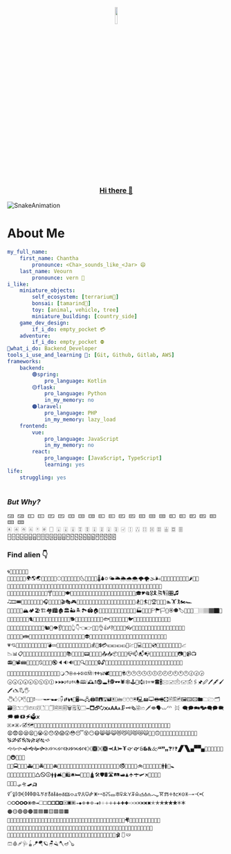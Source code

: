 <div align="center">
  <a href="https://github.com/ChanthaVeourn">
  <image src="https://avatars.githubusercontent.com/u/63505541?s=40&v=4" width="10%" />
    <h3>Hi there 👋</h3>
  </a>
</div>

![SnakeAnimation](https://github.com/ChanthaVeourn/private-test-repo/blob/output/github-contribution-grid-snake.svg)

# About Me
```yml
my_full_name: 
    first_name: Chantha
        pronounce: <Cha>_sounds_like_<Jar> 😄
    last_name: Veourn
        pronounce: vern 🙏
i_like: 
    miniature_objects: 
        self_ecosystem: [terrarium🌲] 
        bonsai: [tamarind🌱]
        toy: [animal, vehicle, tree]
        miniature_building: [country_side]
    game_dev_design:
        if_i_do: empty_pocket 💳
    adventure: 
        if_i_do: empty_pocket ⛔
🔭what_i_do: Backend_Developer
tools_i_use_and_learning 🧰: [Git, Github, Gitlab, AWS]
frameworks:
    backend:
        🟢spring:
            pro_language: Kotlin
        🟡flask:
            pro_language: Python   
            in_my_memory: no
        🟠laravel:
            pro_language: PHP  
            in_my_memory: lazy_load
    frontend:
        vue: 
            pro_language: JavaScript
            in_my_memory: no
        react:
            pro_language: [JavaScript, TypeScript]
            learning: yes  
life:
    struggling: yes
    
```

### _But Why?_
```
🁋 🁌 🁍 🁎 🁏 🁐 🁑 🁒 🁓 🁔 🁕 🁖 🁗 🁘 🁙 🁚 🁛 🁜 🁝 🁞 🁟 🁠 🁡
🀀 🀁 🀂 🀃 🀄 🀅 🀆 🀇 🀈 🀉 🀊 🀋 🀌 🀍 🀎 🀏 🀐 🀑 🀒 🀓 🀔 🀕 🀖 🀗 🀘
🁣🁤🁥🁦🁧🁨🁩🁪🁫🁬🁭🁮🁯🁰🁱🁲🁳🁴🁵🁶🁷🁸🁹🁺🁻🁼
```

### Find alien 👇
```
🌀🌁🌂🌃🌄🌅🌆
🌇🌈🌉🌊🌋🌌🌍🌎🌏🌐🌑🌒🌓🌔🌕🌖🌗🌘🌙🌚🌛🌜🌝🌞🌟🌠🌡🌢🌣🌤🌥🌦🌧🌨🌩🌪🌫🌬🌭🌮🌯🌰🌱🌲🌳🌴🌵🌶🌷🌸
🌹🌺🌻🌼🌽🌾🌿🍀🍁🍂🍃🍄🍅🍆🍇🍈🍉🍊🍋🍌🍍🍎🍏🍐🍑🍒🍓🍔🍕🍖🍗🍘🍙🍚🍛🍜🍝🍞🍟🍠🍡🍢🍣🍤🍥🍦🍧🍨🍩🍪
🍫🍬🍭🍮🍯🍰🍱🍲🍳🍴🍵🍶🍷🍸🍹🍺🍻🍼🍽🍾🍿🎀🎁🎂🎃🎄🎅🎆🎇🎈🎉🎊🎋🎌🎍🎎🎏🎐🎑🎒🎓🎔🎕🎖🎗🎘🎙🎚🎛🎜
🎝🎞🎟🎠🎡🎢🎣🎤🎥🎦🎧🎨🎩🎪🎫🎬🎭🎮🎯🎰🎱🎲🎳🎴🎵🎶🎷🎸🎹🎺🎻🎼🎽🎾🎿🏀🏁🏂🏃🏄🏅🏆🏇🏈🏉🏊🏋🏌🏍🏎
🏏🏐🏑🏒🏓🏔🏕🏖🏗🏘🏙🏚🏛🏜🏝🏞🏟🏠🏡🏢🏣🏤🏥🏦🏧🏨🏩🏪🏫🏬🏭🏮🏯🏰🏱🏲🏳🏴🏵🏶🏷🏸🏹🏺🏻🏼🏽🏾🏿🐀
🐁🐂🐃🐄🐅🐆🐇🐈🐉🐊🐋🐌🐍🐎🐏🐐🐑🐒🐓🐔🐕🐖🐗🐘🐙🐚🐛🐜🐝🐞🐟🐠🐡🐢🐣🐤🐥🐦🐧🐨🐩🐪🐫🐬🐭🐮🐯🐰🐱🐲
🐳🐴🐵🐶🐷🐸🐹🐺🐻🐼🐽🐾🐿👀👁👂👃👄👅👆👇👈👉👊👋👌👍👎👏👐👑👒👓👔👕👖👗👘👙👚👛👜👝👞👟👠👡👢👣👤
👥👦👧👨👩👪👫👬👭👮👯👰👱👲👳👴👵👶👷👸👹👺👻👼👽👾👿💀💁💂💃💄💅💆💇💈💉💊💋💌💍💎💏💐💑💒💓💔💕💖
💗💘💙💚💛💜💝💞💟💠💡💢💣💤💥💦💧💨💩💪💫💬💭💮💯💰💱💲💳💴💵💶💷💸💹💺💻💼💽💾💿📀📁📂📃📄📅📆📇📈
📉📊📋📌📍📎📏📐📑📒📓📔📕📖📗📘📙📚📛📜📝📞📟📠📡📢📣📤📥📦📧📨📩📪📫📬📭📮📯📰📱📲📳📴📵📶📷📸📹📺
📻📼📽📾📿🔀🔁🔂🔃🔄🔅🔆🔇🔈🔉🔊🔋🔌🔍🔎🔏🔐🔑🔒🔓🔔🔕🔖🔗🔘🔙🔚🔛🔜🔝🔞🔟🔠🔡🔢🔣🔤🔥🔦🔧🔨🔩🔪🔫🔬
🔭🔮🔯🔰🔱🔲🔳🔴🔵🔶🔷🔸🔹🔺🔻🔼🔽🔾🔿🕀🕁🕂🕃🕄🕅🕆🕇🕈🕉🕊🕋🕌🕍🕎🕏🕐🕑🕒🕓🕔🕕🕖🕗🕘🕙🕚🕛🕜🕝🕞
🕟🕠🕡🕢🕣🕤🕥🕦🕧🕨🕩🕪🕫🕬🕭🕮🕯🕰🕱🕲🕳🕴🕵🕶🕷🕸🕹🕺🕻🕼🕽🕾🕿🖀🖁🖂🖃🖄🖅🖆🖇🖈🖉🖊🖋🖌🖍🖎🖏🖐
🖑🖒🖓🖔🖕🖖🖗🖘🖙🖚🖛🖜🖝🖞🖟🖠🖡🖢🖣🖤🖥🖦🖧🖨🖩🖪🖫🖬🖭🖮🖯🖰🖱🖲🖳🖴🖵🖶🖷🖸🖹🖺🖻🖼🖽🖾🖿🗀🗁🗂
🗃🗄🗅🗆🗇🗈🗉🗊🗋🗌🗍🗎🗏🗐🗑🗒🗓🗔🗕🗖🗗🗘🗙🗚🗛🗜🗝🗞🗟🗠🗡🗢🗣🗤🗥🗦🗧🗨🗩🗪🗫🗬🗭🗮🗯🗰🗱🗲🗳🗴
🗵🗶🗷🗸🗹🗺🗻🗼🗽🗾🗿😀😁😂😃😄😅😆😇😈😉😊😋😌😍😎😏😐😑😒😓😔😕😖😗😘😙😚😛😜😝😞😟😠😡😢😣😤😥😦
😧😨😩😪😫😬😭😮😯😰😱😲😳😴😵😶😷😸😹😺😻😼😽😾😿🙀🙁🙂🙃🙄🙅🙆🙇🙈🙉🙊🙋🙌🙍🙎🙏🙐🙑🙒🙓🙔🙕🙖🙗🙘
🙙🙚🙛🙜🙝🙞🙟🙠🙡🙢🙣🙤🙥🙦🙧🙨🙩🙪🙫🙬🙭🙮🙯🙰🙱🙲🙳🙴🙵🙶🙷🙸🙹🙺🙻🙼🙽🙾🙿🚀🚁🚂🚃🚄🚅🚆🚇🚈🚉🚊
🚋🚌🚍🚎🚏🚐🚑🚒🚓🚔🚕🚖🚗🚘🚙🚚🚛🚜🚝🚞🚟🚠🚡🚢🚣🚤🚥🚦🚧🚨🚩🚪🚫🚬🚭🚮🚯🚰🚱🚲🚳🚴🚵🚶🚷🚸🚹🚺🚻🚼
🚽🚾🚿🛀🛁🛂🛃🛄🛅🛆🛇🛈🛉🛊🛋🛌🛍🛎🛏🛐🛑🛒🛕🛠🛡🛢🛣🛤🛥🛦🛧🛨🛩🛪🛫🛬🛭🛮
🛴🛵🛶🛷🛸🛹🛺
🜡🜢🜣🜤🜥🜦🜧🜨🜩🜪🜫🜬🜭🜮🜯🜰🜱🜲🜳🜴🜵🜶🜷🜸🜹🜺🜻🜼🜽🜾🜿🝀🝁🝂🝃🝄🝅🝆🝇🝈🝉🝊🝋🝌🝍🝎🝏🝐🝑🝒
🞅🞆🞇🞈🞉🞊🞋🞌🞍🞎🞏🞐🞑🞒🞓🞔🞕🞖🞗🞘🞙🞚🞛🞜🞝🞞🞟🞠🞡🞢🞣🞤🞥🞦🞧🞨🞩🞪🞫🞬🞭🞮🞯🞰🞱🞲🞳🞴🞵🞶
🟠🟡🟢🟣🟤🟥🟦🟧🟨🟩🟪🟫
🤕🤖🤗🤘🤙🤚🤛🤜🤝🤞🤟🤠🤡🤢🤣🤤🤥🤦🤧🤨🤩🤪🤫🤬🤭🤮🤯🤰🤱🤲🤳🤴🤵🤶🤷🤸🤹🤺🤻🤼🤽🤾🤿🥀🥁🥂🥃🥄🥅
🥇🥈🥉🥊🥋🥌🥍🥎🥏🥐🥑🥒🥓🥔🥕🥖🥗🥘🥙🥚🥛🥜🥝🥞🥟🥠🥡🥢🥣🥤🥥🥦🥧🥨🥩🥪🥫🥬🥭🥮🥯🥰🥱🥳🥴🥵🥶
🧝🧞🧟🧠🧡🧢🧣🧤🧥🧦🧧🧨🧩🧪🧫🧬🧭🧮🧯🧰🧱🧲🧳🧴🧵🧶🧷🧸🧹🧺🧻🧼🧽🧾🧿🩰🩱🩲
🩳🩸🩹🩺🪀🪁🪂🪐🪑🪒🪓🪔🪕
```

<svg fill="none" viewBox="0 0 600 300" width="600" height="300" xmlns="http://www.w3.org/2000/svg">
  <foreignObject width="100%" height="100%">
    <div xmlns="http://www.w3.org/1999/xhtml">
      <style>
        @keyframes hi  {
            0% { transform: rotate( 0.0deg) }
           10% { transform: rotate(14.0deg) }
           20% { transform: rotate(-8.0deg) }
           30% { transform: rotate(14.0deg) }
           40% { transform: rotate(-4.0deg) }
           50% { transform: rotate(10.0deg) }
           60% { transform: rotate( 0.0deg) }
          100% { transform: rotate( 0.0deg) }
        }

        .container {
          background-color: black;

          width: 100%;
          height: 300px;

          display: flex;
          justify-content: center;
          align-items: center;
          color: white;

          font-family: -apple-system, BlinkMacSystemFont, "Segoe UI", Roboto, Helvetica, Arial, sans-serif, "Apple Color Emoji", "Segoe UI Emoji", "Segoe UI Symbol";
        }

        .hi {
          animation: hi 1.5s linear -0.5s infinite;
          display: inline-block;
          transform-origin: 70% 70%;
        }

        @media (prefers-reduced-motion) {
          .hi {
            animation: none;
          }
        }
      </style>

      <div class="container">
        <h1>Hi there, my name is Nikola <div class="hi">👋</div></h1>
      </div>
    </div>
  </foreignObject>
</svg>


